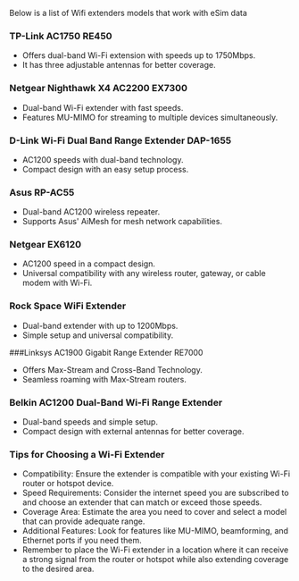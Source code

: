 Below is a list of Wifi extenders models that work with eSim data

### TP-Link AC1750 RE450
- Offers dual-band Wi-Fi extension with speeds up to 1750Mbps.
- It has three adjustable antennas for better coverage.

### Netgear Nighthawk X4 AC2200 EX7300

- Dual-band Wi-Fi extender with fast speeds.
- Features MU-MIMO for streaming to multiple devices simultaneously.

### D-Link Wi-Fi Dual Band Range Extender DAP-1655
- AC1200 speeds with dual-band technology.
- Compact design with an easy setup process.

### Asus RP-AC55
- Dual-band AC1200 wireless repeater.
- Supports Asus' AiMesh for mesh network capabilities.

### Netgear EX6120
- AC1200 speed in a compact design.
- Universal compatibility with any wireless router, gateway, or cable modem with Wi-Fi.

### Rock Space WiFi Extender
- Dual-band extender with up to 1200Mbps.
- Simple setup and universal compatibility.

###Linksys AC1900 Gigabit Range Extender RE7000
- Offers Max-Stream and Cross-Band Technology.
- Seamless roaming with Max-Stream routers.

### Belkin AC1200 Dual-Band Wi-Fi Range Extender
- Dual-band speeds and simple setup.
- Compact design with external antennas for better coverage.

### Tips for Choosing a Wi-Fi Extender
- Compatibility: Ensure the extender is compatible with your existing Wi-Fi router or hotspot device.
- Speed Requirements: Consider the internet speed you are subscribed to and choose an extender that can match or exceed those speeds.
- Coverage Area: Estimate the area you need to cover and select a model that can provide adequate range.
- Additional Features: Look for features like MU-MIMO, beamforming, and Ethernet ports if you need them.
- Remember to place the Wi-Fi extender in a location where it can receive a strong signal from the router or hotspot while also extending coverage to the desired area.





